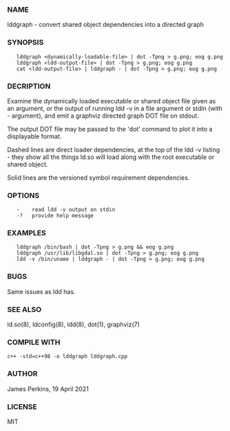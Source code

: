 ### NAME
lddgraph - convert shared object dependencies into a directed graph

### SYNOPSIS
```
   lddgraph <dynamically-loadable-file> | dot -Tpng > g.png; eog g.png
   lddgraph <ldd-output-file> | dot -Tpng > g.png; eog g.png
   cat <ldd-output-file> | lddgraph - | dot -Tpng > g.png; eog g.png
```

### DECRIPTION
Examine the dynamically loaded executable or shared object file given as an
argument, or the output of running ldd -v in a file argument or stdin
(with - argument), and emit a graphviz directed graph DOT file on stdout.

The output DOT file may be passed to the 'dot' command to plot it into a
displayable format.

Dashed lines are direct loader dependencies, at the top of the ldd -v
listing - they show all the things ld.so will load along with the
root executable or shared object.

Solid lines are the versioned symbol requirement dependencies.

### OPTIONS
```
   -    read ldd -v output on stdin 
   -?   provide help message
```

### EXAMPLES
```
   lddgraph /bin/bash | dot -Tpng > g.png && eog g.png
   lddgraph /usr/lib/libgdal.so | dot -Tpng > g.png; eog g.png
   ldd -v /bin/uname | lddgraph - | dot -Tpng > g.png; eog g.png
```

### BUGS
Same issues as ldd has.

### SEE ALSO
ld.so(8), ldconfig(8), ldd(8), dot(1), graphviz(7)

### COMPILE WITH
```
c++ -std=c++98 -o lddgraph lddgraph.cpp
```

### AUTHOR
James Perkins, 19 April 2021

### LICENSE
MIT
